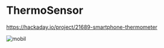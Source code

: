 # ThermoSensor
https://hackaday.io/project/21689-smartphone-thermometer

![mobil](https://user-images.githubusercontent.com/28291537/43894368-1d2b91f0-9bd2-11e8-8d72-498a5dd677e6.jpg)
